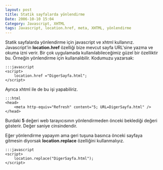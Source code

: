 ```yaml
---
layout: post
title: Statik sayfalarda yönlendirme
Date: 2006-10-10 15:04
Category: Javascript, XHTML
tags: Javascript, location.href, meta, XHTML, yönlendirme
---
```


Statik sayfalarda yönlendirme için javascript ve xhtml kullanırız.
Javascript'in **location.href** özelliği bize mevcut sayfa URL'sine
yazma ve okuma izni verir. Bir çok uygulamada kullanılabileceğimiz güzel
bir özelliktir bu. Örneğin yönlendirme için kullanalıbilir. Kodumuzu
yazarsak:

	:::javascript
	<script>
		location.href ="DigerSayfa.html";
	</script>

Ayrıca xhtml ile de bu işi yapabiliriz.

	:::html
	<head>
		<meta http-equiv="Refresh" content="5; URL=DigerSayfa.html" />
	</head>

Burdaki **5** değeri web tarayıcısının yönlendirmeden önceki beklediği
değeri gösterir. Değer saniye cinsindendir.

Eğer yönlendirme yapayım ama geri tuşuna basınca önceki sayfaya gitmesin
diyorsak **location.replace** özelliğini kullanmalıyız.

	:::javascript
	<script>
		location.replace("DigerSayfa.html");
	</script>

